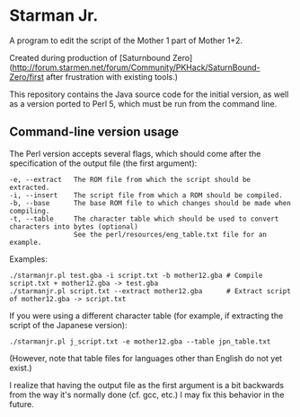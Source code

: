 Starman Jr.
===========

A program to edit the script of the Mother 1 part of Mother 1+2.

Created during production of [Saturnbound Zero](http://forum.starmen.net/forum/Community/PKHack/SaturnBound-Zero/first after frustration with existing tools.)

This repository contains the Java source code for the initial version, as well as a version ported to Perl 5, which must be run from the command line.

Command-line version usage
--------------------------

The Perl version accepts several flags, which should come after the specification of the output file (the first argument):

```
-e, --extract   The ROM file from which the script should be extracted.
-i, --insert    The script file from which a ROM should be compiled.
-b, --base      The base ROM file to which changes should be made when compiling.
-t, --table     The character table which should be used to convert characters into bytes (optional)
                See the perl/resources/eng_table.txt file for an example.
```

Examples:
```
./starmanjr.pl test.gba -i script.txt -b mother12.gba # Compile script.txt + mother12.gba -> test.gba
./starmanjr.pl script.txt --extract mother12.gba      # Extract script of mother12.gba -> script.txt
```
If you were using a different character table (for example, if extracting the script of the Japanese version):
```
./starmanjr.pl j_script.txt -e mother12.gba --table jpn_table.txt
```

(However, note that table files for languages other than English do not yet exist.)

I realize that having the output file as the first argument is a bit backwards from the way it's normally done (cf. gcc, etc.) I may fix this behavior in the future.

